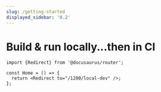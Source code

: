 ```yaml
---
slug: /getting-started
displayed_sidebar: '0.2'
---
```


# Build & run locally...then in CI

```mdx-code-block
import {Redirect} from '@docusaurus/router';

const Home = () => {
  return <Redirect to="/1200/local-dev" />;
};
```
